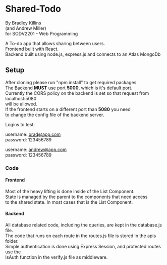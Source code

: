 # Shared-Todo

By Bradley Killins  
(and Andrew Miller)  
for SODV2201 - Web Programming

A To-do app that allows sharing between users.  
Frontend built with React.  
Backend built using node.js, express.js and connects to an Atlas MongoDb

## Setup

After cloning please run "npm install" to get required packages.  
The Backend **MUST** use port **5000**, which is it's default port.  
Currently the CORS policy on the backend is set so that request from localhost:5080  
will be allowed.  
If the frontend starts on a different port than **5080** you need  
to change the config file of the backend server.  

Logins to test:  

username: brad@app.com  
password: 123456789

username: andrew@app.com  
password: 123456789

### Code

#### Frontend

Most of the heavy lifting is done inside of the List Component.  
State is managed by the parent to the components that need access  
to the shared state. In most cases that is the List Component.

#### Backend

All database related code, including the queries, are kept in the database.js file.  
The code that runs on each route in the routes.js file is stored in the apis folder.  
Simple authentication is done using Express Session, and protected routes use the  
IsAuth function in the verify.js file as middleware.
